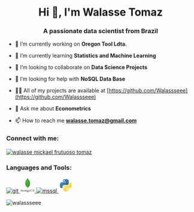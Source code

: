 <h1 align="center">Hi 👋, I'm Walasse Tomaz</h1>
<h3 align="center">A passionate data scientist from Brazil</h3>

- 🔭 I’m currently working on **Oregon Tool Ldta.**

- 🌱 I’m currently learning **Statistics and Machine Learning**

- 👯 I’m looking to collaborate on **Data Science Projects**

- 🤝 I’m looking for help with **NoSQL Data Base**

- 👨‍💻 All of my projects are available at [https://github.com/Walassseee](https://github.com/Walassseee)

- 💬 Ask me about **Econometrics**

- 📫 How to reach me **walasse.tomaz@gmail.com**

<h3 align="left">Connect with me:</h3>
<p align="left">
<a href="https://linkedin.com/in/walasse mickael frutuoso tomaz" target="blank"><img align="center" src="https://raw.githubusercontent.com/rahuldkjain/github-profile-readme-generator/master/src/images/icons/Social/linked-in-alt.svg" alt="walasse mickael frutuoso tomaz" height="30" width="40" /></a>
</p>

<h3 align="left">Languages and Tools:</h3>
<p align="left"> <a href="https://git-scm.com/" target="_blank" rel="noreferrer"> <img src="https://www.vectorlogo.zone/logos/git-scm/git-scm-icon.svg" alt="git" width="40" height="40"/> </a> <a href="https://www.mongodb.com/" target="_blank" rel="noreferrer"> <img src="https://raw.githubusercontent.com/devicons/devicon/master/icons/mongodb/mongodb-original-wordmark.svg" alt="mongodb" width="40" height="40"/> </a> <a href="https://www.microsoft.com/en-us/sql-server" target="_blank" rel="noreferrer"> <img src="https://www.svgrepo.com/show/303229/microsoft-sql-server-logo.svg" alt="mssql" width="40" height="40"/> </a> <a href="https://www.python.org" target="_blank" rel="noreferrer"> <img src="https://raw.githubusercontent.com/devicons/devicon/master/icons/python/python-original.svg" alt="python" width="40" height="40"/> </a> </p>

<p><img align="center" src="https://github-readme-stats.vercel.app/api/top-langs?username=walassseee&show_icons=true&locale=en&layout=compact" alt="walassseee" /></p>

